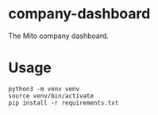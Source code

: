 # company-dashboard
The Mito company dashboard.

# Usage

```
python3 -m venv venv
source venv/bin/activate
pip install -r requirements.txt
```